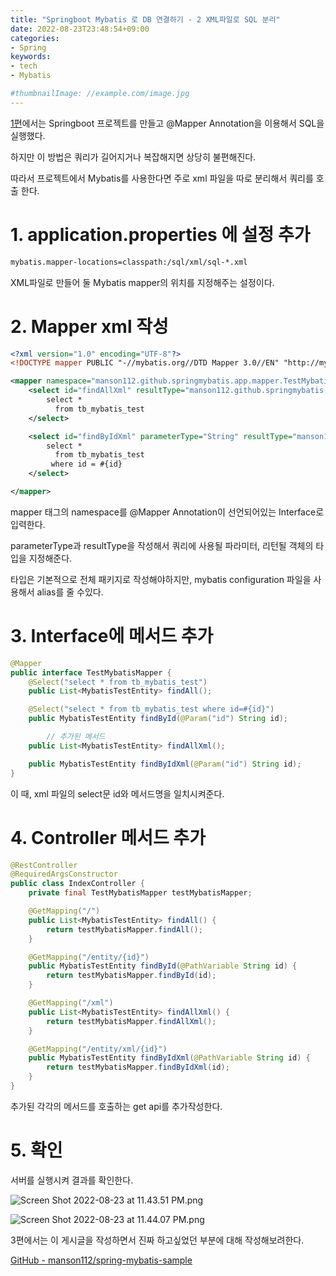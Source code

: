 ```yaml
---
title: "Springboot Mybatis 로 DB 연결하기 - 2 XML파일로 SQL 분리"
date: 2022-08-23T23:48:54+09:00
categories:
- Spring
keywords:
- tech
- Mybatis

#thumbnailImage: //example.com/image.jpg
---
```


<!--more-->

[1편](https://manson112.github.io/post/springboot_mybatis_1/)에서는 Springboot 프로젝트를 만들고 @Mapper Annotation을 이용해서 SQL을 실행했다.

하지만 이 방법은 쿼리가 길어지거나 복잡해지면 상당히 불편해진다.

따라서 프로젝트에서 Mybatis를 사용한다면 주로 xml 파일을 따로 분리해서 쿼리를 호출 한다.

# 1. application.properties 에 설정 추가

```xml
mybatis.mapper-locations=classpath:/sql/xml/sql-*.xml
```

XML파일로 만들어 둘 Mybatis mapper의 위치를 지정해주는 설정이다.

# 2. Mapper xml 작성

```xml
<?xml version="1.0" encoding="UTF-8"?>
<!DOCTYPE mapper PUBLIC "-//mybatis.org//DTD Mapper 3.0//EN" "http://mybatis.org/dtd/mybatis-3-mapper.dtd">

<mapper namespace="manson112.github.springmybatis.app.mapper.TestMybatisMapper">
    <select id="findAllXml" resultType="manson112.github.springmybatis.app.domain.MybatisTestEntity">
        select *
          from tb_mybatis_test
    </select>

    <select id="findByIdXml" parameterType="String" resultType="manson112.github.springmybatis.app.domain.MybatisTestEntity">
        select *
          from tb_mybatis_test
         where id = #{id}
    </select>

</mapper>
```

mapper 태그의 namespace를 @Mapper Annotation이 선언되어있는 Interface로 입력한다.

parameterType과 resultType을 작성해서 쿼리에 사용될 파라미터, 리턴될 객체의 타입을 지정해준다.

타입은 기본적으로 전체 패키지로 작성해야하지만, mybatis configuration 파일을 사용해서 alias를 줄 수있다.

# 3. Interface에 메서드 추가

```java
@Mapper
public interface TestMybatisMapper {
    @Select("select * from tb_mybatis_test")
    public List<MybatisTestEntity> findAll();

    @Select("select * from tb_mybatis_test where id=#{id}")
    public MybatisTestEntity findById(@Param("id") String id);

		// 추가된 메서드
    public List<MybatisTestEntity> findAllXml();

    public MybatisTestEntity findByIdXml(@Param("id") String id);
}
```

이 때, xml 파일의 select문 id와 메서드명을 일치시켜준다.

# 4. Controller 메서드 추가

```java
@RestController
@RequiredArgsConstructor
public class IndexController {
    private final TestMybatisMapper testMybatisMapper;

    @GetMapping("/")
    public List<MybatisTestEntity> findAll() {
        return testMybatisMapper.findAll();
    }

    @GetMapping("/entity/{id}") 
    public MybatisTestEntity findById(@PathVariable String id) {
        return testMybatisMapper.findById(id);
    }

    @GetMapping("/xml")
    public List<MybatisTestEntity> findAllXml() {
        return testMybatisMapper.findAllXml();
    }

    @GetMapping("/entity/xml/{id}")
    public MybatisTestEntity findByIdXml(@PathVariable String id) {
        return testMybatisMapper.findByIdXml(id);
    }
}
```

추가된 각각의 메서드를 호출하는 get api를 추가작성한다.

# 5. 확인

서버를 실행시켜 결과를 확인한다.

![Screen Shot 2022-08-23 at 11.43.51 PM.png](./Screen_Shot_2022-08-23_at_11.43.51_PM.png)

![Screen Shot 2022-08-23 at 11.44.07 PM.png](./Screen_Shot_2022-08-23_at_11.44.07_PM.png)

3편에서는 이 게시글을 작성하면서 진짜 하고싶었던 부분에 대해 작성해보려한다.

[GitHub - manson112/spring-mybatis-sample](https://github.com/manson112/spring-mybatis-sample)